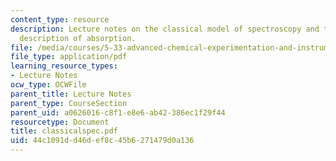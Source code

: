 ```yaml
---
content_type: resource
description: Lecture notes on the classical model of spectroscopy and the classical
  description of absorption.
file: /media/courses/5-33-advanced-chemical-experimentation-and-instrumentation-fall-2007/44c1091dd46def8c45b6271479d0a136_classicalspec.pdf
file_type: application/pdf
learning_resource_types:
- Lecture Notes
ocw_type: OCWFile
parent_title: Lecture Notes
parent_type: CourseSection
parent_uid: a0626016-c8f1-e8e6-ab42-386ec1f29f44
resourcetype: Document
title: classicalspec.pdf
uid: 44c1091d-d46d-ef8c-45b6-271479d0a136
---
```


